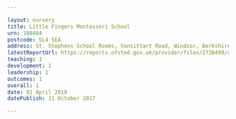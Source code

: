 ```yaml
---

layout: nursery
title: Little Fingers Montessori School
urn: 108404
postcode: SL4 5EA
address: St. Stephens School Rooms, Vansittart Road, Windsor, Berkshire, SL4 5EA
latestReportUrl: https://reports.ofsted.gov.uk/provider/files/2738499/urn/108404.pdf
teaching: 1
development: 1
leadership: 1
outcomes: 1
overall: 1
date: 01 April 2018 
datePublish: 31 October 2017

---
```

